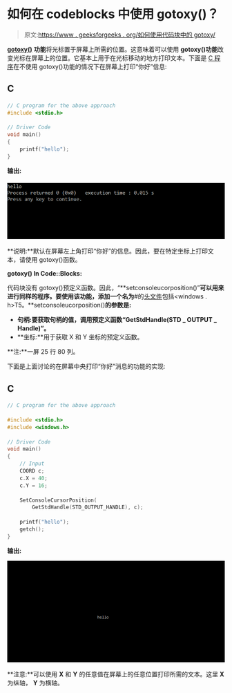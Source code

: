 # 如何在 codeblocks 中使用 gotoxy()？

> 原文:[https://www . geeksforgeeks . org/如何使用代码块中的 gotoxy/](https://www.geeksforgeeks.org/how-to-use-gotoxy-in-codeblocks/)

[**gotoxy()**](https://www.geeksforgeeks.org/how-to-get-the-current-position-of-cursor-from-output-screen-in-c/) **功能**将光标置于屏幕上所需的位置。这意味着可以使用 **gotoxy()功能**改变光标在屏幕上的位置。它基本上用于在光标移动的地方打印文本。下面是 [C 程序](https://www.geeksforgeeks.org/c/)在不使用 gotoxy()功能的情况下在屏幕上打印“你好”信息:

## C

```cpp
// C program for the above approach
#include <stdio.h>

// Driver Code
void main()
{
    printf("hello");
}
```

**输出:**

![Output#1](img/c8b6938aa85ede414653c9183418772d.png)

**说明:**默认在屏幕左上角打印“你好”的信息。因此，要在特定坐标上打印文本，请使用 gotoxy()函数。

**gotoxy() In Code::Blocks:**

代码块没有 gotoxy()预定义函数。因此，“**setconsoleucorposition()”**可以用来进行同样的程序。要使用该功能，添加一个名为**#的[头文件](https://www.geeksforgeeks.org/header-files-in-c-cpp-and-its-uses/)包括<windows . h>T5。**setconsoleucorposition()**的参数是:**

*   **句柄:**要获取句柄的值，调用预定义函数**“GetStdHandle(STD _ OUTPUT _ Handle)”。**
*   **坐标:**用于获取 X 和 Y 坐标的预定义函数。

**注:**一屏 25 行 80 列。

下面是上面讨论的在屏幕中央打印“你好”消息的功能的实现:

## C

```cpp
// C program for the above approach

#include <stdio.h>
#include <windows.h>

// Driver Code
void main()
{
    // Input
    COORD c;
    c.X = 40;
    c.Y = 16;

    SetConsoleCursorPosition(
        GetStdHandle(STD_OUTPUT_HANDLE), c);

    printf("hello");
    getch();
}
```

**输出:**

[![](img/c2df104bc1e2a6c75b5c39b7fcd3b4eb.png)](https://media.geeksforgeeks.org/wp-content/uploads/20210420195156/Screenshot63.png)

**注意:**可以使用 **X** 和 **Y** 的任意值在屏幕上的任意位置打印所需的文本。这里 **X** 为纵轴， **Y** 为横轴。